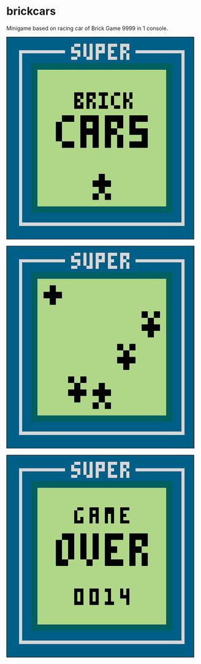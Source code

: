 # brickcars
Minigame based on racing car of Brick Game 9999 in 1 console.

![](screenshots/title.png)

![](screenshots/game.png)

![](screenshots/over.png)
